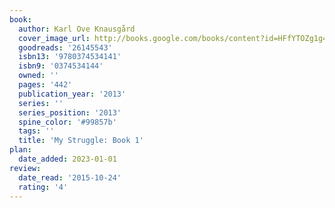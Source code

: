 ```yaml
---
book:
  author: Karl Ove Knausgård
  cover_image_url: http://books.google.com/books/content?id=HFfYTOZg1g4C&printsec=frontcover&img=1&zoom=1&edge=curl&source=gbs_api
  goodreads: '26145543'
  isbn13: '9780374534141'
  isbn9: '0374534144'
  owned: ''
  pages: '442'
  publication_year: '2013'
  series: ''
  series_position: '2013'
  spine_color: '#99857b'
  tags: ''
  title: 'My Struggle: Book 1'
plan:
  date_added: 2023-01-01
review:
  date_read: '2015-10-24'
  rating: '4'
---
```

